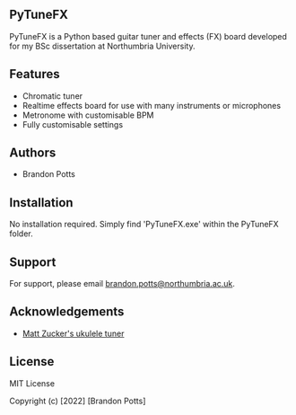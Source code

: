 ## PyTuneFX
PyTuneFX is a Python based guitar tuner and effects (FX) board developed for my BSc dissertation at Northumbria University. 

## Features

- Chromatic tuner
- Realtime effects board for use with many instruments or microphones
- Metronome with customisable BPM
- Fully customisable settings

## Authors

- Brandon Potts

## Installation

No installation required. Simply find 'PyTuneFX.exe' within the PyTuneFX folder.

## Support

For support, please email brandon.potts@northumbria.ac.uk. 

## Acknowledgements

 - [Matt Zucker's ukulele tuner](https://mzucker.github.io/2016/08/07/ukulele-tuner.html)

## License

MIT License

Copyright (c) [2022] [Brandon Potts]
